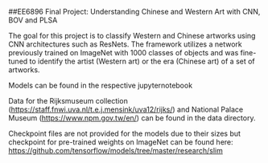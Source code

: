 ##EE6896 Final Project: Understanding Chinese and Western Art with CNN, BOV and PLSA

 The goal for this project is to classify Western and Chinese artworks using CNN architectures such as ResNets. The framework utilizes a network previously trained on ImageNet with 1000 classes of objects and was fine-tuned to identify the artist (Western art) or the era (Chinese art) of a set of artworks.
 
 
Models can be found in the respective jupyternotebook

Data for the Rijksmuseum collection (https://staff.fnwi.uva.nl/t.e.j.mensink/uva12/rijks/) and National Palace Museum (https://www.npm.gov.tw/en/) can be found in the data directory.

Checkpoint files are not provided for the models due to their sizes but checkpoint for pre-trained weights on  ImageNet can be found here: https://github.com/tensorflow/models/tree/master/research/slim
